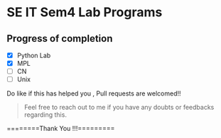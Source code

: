 # SE IT Sem4 Lab Programs

## Progress of completion
- [x] Python Lab
- [x] MPL
- [ ] CN
- [ ] Unix

Do like if this has helped you , Pull requests are welcomed!!
<blockquote>
Feel free to reach out to me if you have any doubts or feedbacks regarding this.<br>
</blockquote>

========Thank You !!!=========
